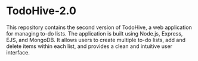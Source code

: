 # TodoHive-2.0
This repository contains the second version of TodoHive, a web application for managing to-do lists. The application is built using Node.js, Express, EJS, and MongoDB. It allows users to create multiple to-do lists, add and delete items within each list, and provides a clean and intuitive user interface.
